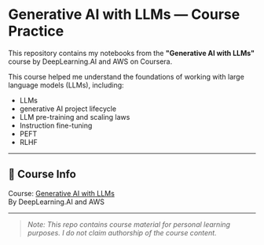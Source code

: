 # Generative AI with LLMs — Course Practice

This repository contains my notebooks from the **"Generative AI with LLMs"** course by DeepLearning.AI and AWS on Coursera.

This course helped me understand the foundations of working with large language models (LLMs), including:
- LLMs
- generative AI project lifecycle
- LLM pre-training and scaling laws
- Instruction fine-tuning
- PEFT
- RLHF
---

## 🔗 Course Info

Course: [Generative AI with LLMs](https://www.coursera.org/learn/generative-ai-with-llms)  
By DeepLearning.AI and AWS

---

> *Note: This repo contains course material for personal learning purposes. I do not claim authorship of the course content.*

